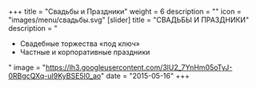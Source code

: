 +++
title = "Свадьбы и Праздники"
weight = 6
description = ""
icon = "images/menu/свадьбы.svg" 
[slider]
  title = "СВАДЬБЫ И ПРАЗДНИКИ" 
  description = "<ul> <li>Свадебные торжества «под ключ» <li> Частные и корпоративные праздники </ul>"
  image = "https://lh3.googleusercontent.com/3lU2_7YnHm05oTyJ-0RBgcQXq-uI9KyBSE5I0_ao"
date = "2015-05-16"
+++
